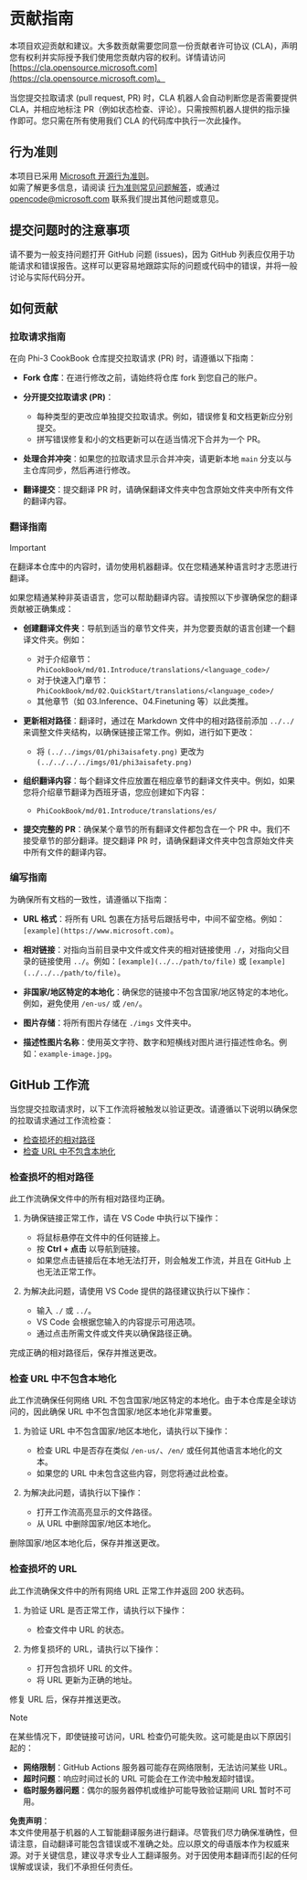 # 贡献指南

本项目欢迎贡献和建议。大多数贡献需要您同意一份贡献者许可协议 (CLA)，声明您有权利并实际授予我们使用您贡献内容的权利。详情请访问 [https://cla.opensource.microsoft.com](https://cla.opensource.microsoft.com)。

当您提交拉取请求 (pull request, PR) 时，CLA 机器人会自动判断您是否需要提供 CLA，并相应地标注 PR（例如状态检查、评论）。只需按照机器人提供的指示操作即可。您只需在所有使用我们 CLA 的代码库中执行一次此操作。

## 行为准则

本项目已采用 [Microsoft 开源行为准则](https://opensource.microsoft.com/codeofconduct/)。  
如需了解更多信息，请阅读 [行为准则常见问题解答](https://opensource.microsoft.com/codeofconduct/faq/)，或通过 [opencode@microsoft.com](mailto:opencode@microsoft.com) 联系我们提出其他问题或意见。

## 提交问题时的注意事项

请不要为一般支持问题打开 GitHub 问题 (issues)，因为 GitHub 列表应仅用于功能请求和错误报告。这样可以更容易地跟踪实际的问题或代码中的错误，并将一般讨论与实际代码分开。

## 如何贡献

### 拉取请求指南

在向 Phi-3 CookBook 仓库提交拉取请求 (PR) 时，请遵循以下指南：

- **Fork 仓库**：在进行修改之前，请始终将仓库 fork 到您自己的账户。

- **分开提交拉取请求 (PR)**：
  - 每种类型的更改应单独提交拉取请求。例如，错误修复和文档更新应分别提交。
  - 拼写错误修复和小的文档更新可以在适当情况下合并为一个 PR。

- **处理合并冲突**：如果您的拉取请求显示合并冲突，请更新本地 `main` 分支以与主仓库同步，然后再进行修改。

- **翻译提交**：提交翻译 PR 时，请确保翻译文件夹中包含原始文件夹中所有文件的翻译内容。

### 翻译指南

> [!IMPORTANT]
>
> 在翻译本仓库中的内容时，请勿使用机器翻译。仅在您精通某种语言时才志愿进行翻译。

如果您精通某种非英语语言，您可以帮助翻译内容。请按照以下步骤确保您的翻译贡献被正确集成：

- **创建翻译文件夹**：导航到适当的章节文件夹，并为您要贡献的语言创建一个翻译文件夹。例如：
  - 对于介绍章节：`PhiCookBook/md/01.Introduce/translations/<language_code>/`
  - 对于快速入门章节：`PhiCookBook/md/02.QuickStart/translations/<language_code>/`
  - 其他章节（如 03.Inference、04.Finetuning 等）以此类推。

- **更新相对路径**：翻译时，通过在 Markdown 文件中的相对路径前添加 `../../` 来调整文件夹结构，以确保链接正常工作。例如，进行如下更改：
  - 将 `(../../imgs/01/phi3aisafety.png)` 更改为 `(../../../../imgs/01/phi3aisafety.png)`

- **组织翻译内容**：每个翻译文件应放置在相应章节的翻译文件夹中。例如，如果您将介绍章节翻译为西班牙语，您应创建如下内容：
  - `PhiCookBook/md/01.Introduce/translations/es/`

- **提交完整的 PR**：确保某个章节的所有翻译文件都包含在一个 PR 中。我们不接受章节的部分翻译。提交翻译 PR 时，请确保翻译文件夹中包含原始文件夹中所有文件的翻译内容。

### 编写指南

为确保所有文档的一致性，请遵循以下指南：

- **URL 格式**：将所有 URL 包裹在方括号后跟括号中，中间不留空格。例如：`[example](https://www.microsoft.com)`。

- **相对链接**：对指向当前目录中文件或文件夹的相对链接使用 `./`，对指向父目录的链接使用 `../`。例如：`[example](../../path/to/file)` 或 `[example](../../../path/to/file)`。

- **非国家/地区特定的本地化**：确保您的链接中不包含国家/地区特定的本地化。例如，避免使用 `/en-us/` 或 `/en/`。

- **图片存储**：将所有图片存储在 `./imgs` 文件夹中。

- **描述性图片名称**：使用英文字符、数字和短横线对图片进行描述性命名。例如：`example-image.jpg`。

## GitHub 工作流

当您提交拉取请求时，以下工作流将被触发以验证更改。请遵循以下说明以确保您的拉取请求通过工作流检查：

- [检查损坏的相对路径](../..)
- [检查 URL 中不包含本地化](../..)

### 检查损坏的相对路径

此工作流确保文件中的所有相对路径均正确。

1. 为确保链接正常工作，请在 VS Code 中执行以下操作：
    - 将鼠标悬停在文件中的任何链接上。
    - 按 **Ctrl + 点击** 以导航到链接。
    - 如果您点击链接后在本地无法打开，则会触发工作流，并且在 GitHub 上也无法正常工作。

2. 为解决此问题，请使用 VS Code 提供的路径建议执行以下操作：
    - 输入 `./` 或 `../`。
    - VS Code 会根据您输入的内容提示可用选项。
    - 通过点击所需文件或文件夹以确保路径正确。

完成正确的相对路径后，保存并推送更改。

### 检查 URL 中不包含本地化

此工作流确保任何网络 URL 不包含国家/地区特定的本地化。由于本仓库是全球访问的，因此确保 URL 中不包含国家/地区本地化非常重要。

1. 为验证 URL 中不包含国家/地区本地化，请执行以下操作：

    - 检查 URL 中是否存在类似 `/en-us/`、`/en/` 或任何其他语言本地化的文本。
    - 如果您的 URL 中未包含这些内容，则您将通过此检查。

2. 为解决此问题，请执行以下操作：
    - 打开工作流高亮显示的文件路径。
    - 从 URL 中删除国家/地区本地化。

删除国家/地区本地化后，保存并推送更改。

### 检查损坏的 URL

此工作流确保文件中的所有网络 URL 正常工作并返回 200 状态码。

1. 为验证 URL 是否正常工作，请执行以下操作：
    - 检查文件中 URL 的状态。

2. 为修复损坏的 URL，请执行以下操作：
    - 打开包含损坏 URL 的文件。
    - 将 URL 更新为正确的地址。

修复 URL 后，保存并推送更改。

> [!NOTE]
>
> 在某些情况下，即使链接可访问，URL 检查仍可能失败。这可能是由以下原因引起的：
>
> - **网络限制**：GitHub Actions 服务器可能存在网络限制，无法访问某些 URL。
> - **超时问题**：响应时间过长的 URL 可能会在工作流中触发超时错误。
> - **临时服务器问题**：偶尔的服务器停机或维护可能导致验证期间 URL 暂时不可用。

**免责声明**：  
本文件使用基于机器的人工智能翻译服务进行翻译。尽管我们尽力确保准确性，但请注意，自动翻译可能包含错误或不准确之处。应以原文的母语版本作为权威来源。对于关键信息，建议寻求专业人工翻译服务。对于因使用本翻译而引起的任何误解或误读，我们不承担任何责任。